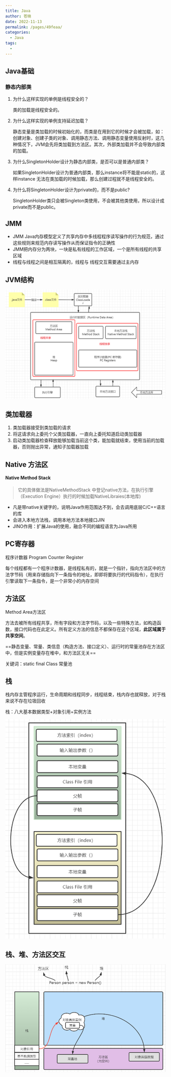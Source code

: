 ```yaml
---
title: Java
author: 苍晓
date: 2022-11-13
permalink: /pages/49feaa/
categories: 
  - Java
tags: 
  - 
---
```

## Java基础

### 静态内部类

1. 为什么这样实现的单例是线程安全的？

   类的加载是线程安全的。

2. 为什么这样实现的单例支持延迟加载？

   静态变量是类加载的时候初始化的，而类是在用到它的时候才会被加载，如：创建对象、创建子类的对象、调用静态方法、调用静态变量使用反射时，这几种情况下，JVM会先将类加载到方法区。其次，外部类加载并不会导致内部类的加载。

3. 为什么SingletonHolder设计为静态内部类，是否可以是普通内部类？

   如果SingletonHolder设计为普通内部类，那么instance将不能是static的，这样instance	无法在类加载的时候加载，那么创建过程就不是线程安全的。

4. 为什么将SingletonHolder设计为private的，而不是public?

   SingletonHolder类只会被Singleton类使用，不会被其他类使用，所以设计成private而不是public。

## JMM

-   JMM Java内存模型定义了共享内存中多线程程序读写操作的行为规范，通过这些规则来规范内存读写操作从而保证指令的正确性
-   JMM把内存分为两块，一块是私有线程的工作区域，一个是所有线程的共享区域
-   线程与线程之间是相互隔离的，线程与 线程交互需要通过主内存

## JVM结构

 ![image-JVM內存](./assets/JVM_Memory.png)

## 类加载器

1. 类加载器接受到类加载的请求
2. 将这请求向上委托个父类加载器，一直向上委托知道启动类加载器
3. 启动类加载器检查释放能够加载当前这个类，能加载就结束，使用当前的加载器，否则抛出异常，通知子加载器加载

## Native 方法区

#### Native Method Stack

> 它的具体做法是NativeMethodStack 中登记native方法，在执行引擎（Execution Engine）执行的时候加载NativeLibraies(本地库)

- 凡是带native关键字的，说明Java作用范围达不到，会去调用底层C/C++语言的库
- 会进入本地方法栈，调用本地方法本地接口JIN
- JINO作用：扩展Java的使用，融合不同的编程语言为Java所用

## PC寄存器

程序计数器 Program Counter Register

每个线程都有一个程序计数器，是线程私有的，就是一个指针，指向方法区中的方法字节码（用来存储指向下一条指令的地址，即即将要执行的代码指令），在执行引擎读取下一条指令，是一个非常小的内存空间

## 方法区

Method Area方法区

方法去被所有线程共享，所有字段和方法字节码，以及一些特殊方法，如构造函数，接口代码也在此定义。所有定义方法的信息不都保存在这个区域，**此区域属于共享空间**。

==静态变量、常量、类信息（构造方法、接口定义）、运行时的常量池存在方法区中，但是实例变量存在堆中，和方法区无关==

关键词：static final Class 常量池

## 栈

栈内存主管程序运行，生命周期和线程同步，线程结束，栈内存也就释放，对于栈来说不存在垃圾回收

栈：八大基本数据类型+对象引用+实例方法

![image-stack](./assets/stack.png)

## 栈、堆、方法区交互

![image-20220830221316984](./assets/image-20220830221316984.png)





